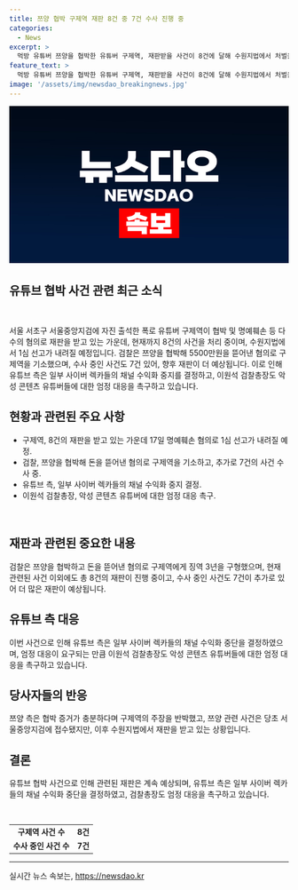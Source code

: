 ```yaml
---
title: 쯔양 협박 구제역 재판 8건 중 7건 수사 진행 중
categories:
  - News
excerpt: >
  먹방 유튜버 쯔양을 협박한 유튜버 구제역, 재판받을 사건이 8건에 달해 수원지법에서 처벌을 받을 전망이다. 현재 검찰이 수사 중인 사건도 7건 있어 추가적인 재판이 예상된다. 이번 사건으로 유튜브에서 악성 콘텐츠 유튜버들의 대응이 강화되고, 쯔양 측은 법적 대응을 예고하며 협박 의혹을 부인한다. 논란으로 검찰총장도 엄정 대응을 촉구하고 있다.
feature_text: >
  먹방 유튜버 쯔양을 협박한 유튜버 구제역, 재판받을 사건이 8건에 달해 수원지법에서 처벌을 받을 전망이다. 현재 검찰이 수사 중인 사건도 7건 있어 추가적인 재판이 예상된다. 이번 사건으로 유튜브에서 악성 콘텐츠 유튜버들의 대응이 강화되고, 쯔양 측은 법적 대응을 예고하며 협박 의혹을 부인한다. 논란으로 검찰총장도 엄정 대응을 촉구하고 있다.
image: '/assets/img/newsdao_breakingnews.jpg'
---
```


<p><img src="/assets/img/newsdao_breakingnews.jpg" alt="koreaapp 속보" /></p>

<h2 data-ke-size="size28"><b>유튜브 협박 사건 관련 최근 소식</b></h2>

<p data-ke-size="size16">&nbsp;</p>

<p>서울 서초구 서울중앙지검에 자진 출석한 폭로 유튜버 구제역이 협박 및 명예훼손 등 다수의 혐의로 재판을 받고 있는 가운데, 현재까지 8건의 사건을 처리 중이며, 수원지법에서 1심 선고가 내려질 예정입니다. 검찰은 쯔양을 협박해 5500만원을 뜯어낸 혐의로 구제역을 기소했으며, 수사 중인 사건도 7건 있어, 향후 재판이 더 예상됩니다. 이로 인해 유튜브 측은 일부 사이버 렉카들의 채널 수익화 중지를 결정하고, 이원석 검찰총장도 악성 콘텐츠 유튜버들에 대한 엄정 대응을 촉구하고 있습니다.</p></p>

<h2 data-ke-size="size26">현황과 관련된 주요 사항</h2>

<ul>
    <li>구제역, 8건의 재판을 받고 있는 가운데 17일 명예훼손 혐의로 1심 선고가 내려질 예정.</li>
    <li>검찰, 쯔양을 협박해 돈을 뜯어낸 혐의로 구제역을 기소하고, 추가로 7건의 사건 수사 중.</li>
    <li>유튜브 측, 일부 사이버 렉카들의 채널 수익화 중지 결정.</li>
    <li>이원석 검찰총장, 악성 콘텐츠 유튜버에 대한 엄정 대응 촉구.</li>
</ul>

<p data-ke-size="size16">&nbsp;</p>

<h2 data-ke-size="size26">재판과 관련된 중요한 내용</h2>

<p data-ke-size="size16">검찰은 쯔양을 협박하고 돈을 뜯어낸 혐의로 구제역에게 징역 3년을 구형했으며, 현재 관련된 사건 이외에도 총 8건의 재판이 진행 중이고, 수사 중인 사건도 7건이 추가로 있어 더 많은 재판이 예상됩니다.</p>

<h2 data-ke-size="size26">유튜브 측 대응</h2>

<p data-ke-size="size16">이번 사건으로 인해 유튜브 측은 일부 사이버 렉카들의 채널 수익화 중단을 결정하였으며, 엄정 대응이 요구되는 만큼 이원석 검찰총장도 악성 콘텐츠 유튜버들에 대한 엄정 대응을 촉구하고 있습니다.</p>

<h2 data-ke-size="size26">당사자들의 반응</h2>

<p data-ke-size="size16">쯔양 측은 협박 증거가 충분하다며 구제역의 주장을 반박했고, 쯔양 관련 사건은 당초 서울중앙지검에 접수됐지만, 이후 수원지법에서 재판을 받고 있는 상황입니다.</p>

<h2 data-ke-size="size26">결론</h2>

<p data-ke-size="size16">유튜브 협박 사건으로 인해 관련된 재판은 계속 예상되며, 유튜브 측은 일부 사이버 렉카들의 채널 수익화 중단을 결정하였고, 검찰총장도 엄정 대응을 촉구하고 있습니다.</p>

<p data-ke-size="size16">&nbsp;</p>

<table>
    <tbody>
        <tr>
            <td style="text-align: center; height: 17px;"><b>구제역 사건 수</b></td>
            <td style="text-align: center; height: 17px;"><b>8건</b></td>
        </tr>
        <tr>
            <td style="text-align: center; height: 17px;"><b>수사 중인 사건 수</b></td>
            <td style="text-align: center; height: 17px;"><b>7건</b></td>
        </tr>
    </tbody>
</table>

<p><hr></p>
실시간 뉴스 속보는, <a href="https://newsdao.kr" rel="dofollow">https://newsdao.kr</a>


